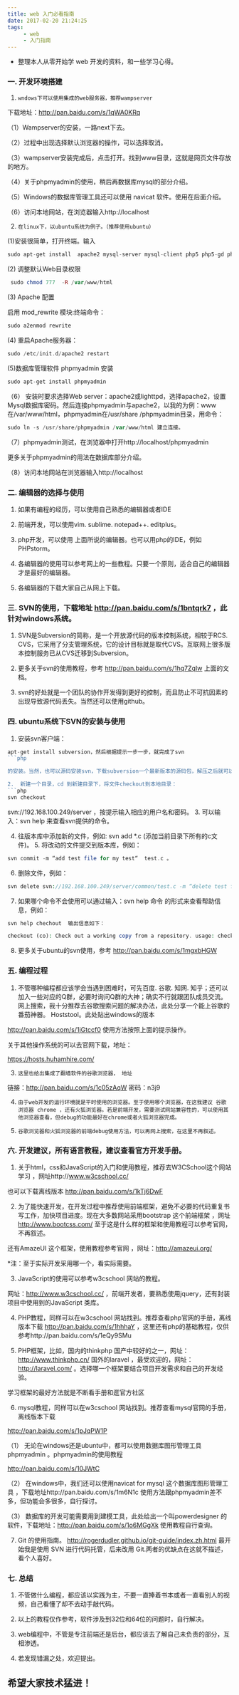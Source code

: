 ```yaml
---
title: web 入门必看指南
date: 2017-02-20 21:24:25
tags:
	 - web 
	 - 入门指南
---
```

+ 整理本人从零开始学 web 开发的资料，和一些学习心得。
 <!-- more -->
### 一.   开发环境搭建

1.     wndows下可以使用集成的web服务器，推荐wampserver

下载地址：http://pan.baidu.com/s/1qWA0KRq 

（1）Wampserver的安装，一路next下去。

（2）过程中出现选择默认浏览器的操作，可以选择取消。

（3）wampserver安装完成后，点击打开。找到www目录，这就是网页文件存放的地方。

（4）关于phpmyadmin的使用，稍后再数据库mysql的部分介绍。

（5）Windows的数据库管理工具还可以使用 navicat 软件。使用在后面介绍。

（6）访问本地网站，在浏览器输入http://localhost 

2.     在linux下，以ubuntu系统为例子。（推荐使用ubuntu）

(1)安装很简单，打开终端。输入 
```php
sudo apt-get install  apache2 mysql-server mysql-client php5 php5-gd php5-mysql
```
(2) 调整默认Web目录权限
```php
 sudo chmod 777  -R /var/www/html
```
(3) Apache 配置

启用 mod_rewrite 模块:终端命令：
```php
sudo a2enmod rewrite
```
(4) 重启Apache服务器：
```php 
sudo /etc/init.d/apache2 restart
```
(5)数据库管理软件 phpmyadmin 安装
```php
sudo apt-get install phpmyadmin
```
（6） 安装时要求选择Web server：apache2或lighttpd，选择apache2，设置Mysql数据库密码。然后连接phpmyadmin与apache2，以我的为例：www在/var/www/html，phpmyadmin在/usr/share /phpmyadmin目录，用命令：
```php
sudo ln -s /usr/share/phpmyadmin /var/www/html 建立连接。
```
（7）phpmyadmin测试，在浏览器中打开http://localhost/phpmyadmin

更多关于phpmyadmin的用法在数据库部分介绍。

（8）访问本地网站在浏览器输入http://localhost 

### 二. 编辑器的选择与使用

1. 如果有编程的经历，可以使用自己熟悉的编辑器或者IDE

2. 前端开发，可以使用vim. sublime. notepad++. editplus。

3. php开发，可以使用 上面所说的编辑器。也可以用php的IDE，例如PHPstorm。

4. 各编辑器的使用可以参考网上的一些教程。只要一个原则，适合自己的编辑器才是最好的编辑器。

5. 各编辑器的下载大家自己从网上下载。

### 三. SVN的使用，下载地址 http://pan.baidu.com/s/1bntqrk7  ，此针对windows系统。

1. SVN是Subversion的简称，是一个开放源代码的版本控制系统，相较于RCS. CVS，它采用了分支管理系统，它的设计目标就是取代CVS。互联网上很多版本控制服务已从CVS迁移到Subversion。

2. 更多关于svn的使用教程，参考 http://pan.baidu.com/s/1hq7ZqIw  上面的文档。

3. svn的好处就是一个团队的协作开发得到更好的控制，而且防止不可抗因素的出现导致源代码丢失。当然还可以使用github。

### 四. ubuntu系统下SVN的安装与使用

1.  安装svn客户端：
```php
apt-get install subversion，然后根据提示一步一步，就完成了svn
```php

的安装。当然，也可以源码安装svn，下载subversion一个最新版本的源码包，解压之后就可以安装了。 

2.  新建一个目录，cd 到新建目录下，将文件checkout到本地目录：
```php
svn checkout 
```
svn://192.168.100.249/server ，按提示输入相应的用户名和密码。 3.  可以输入：svn help 来查看svn提供的命令。 

4.  往版本库中添加新的文件，例如: svn add *.c (添加当前目录下所有的c文件)。 5.  将改动的文件提交到版本库，例如：
```php
svn commit -m “add test file for my test“  test.c 。 
```

6.  删除文件，例如：
```php
svn delete svn://192.168.100.249/server/common/test.c -m “delete test file” 。 
```
7.  如果哪个命令不会使用可以通过输入：svn help 命令 的形式来查看帮助信息，例如：
```php
svn help chechout  输出信息如下： 

checkout (co): Check out a working copy from a repository. usage: checkout URL[@REV]... [PATH]
```
8. 更多关于ubuntu的svn使用，参考 http://pan.baidu.com/s/1mgxbHGW 

 

### 五. 编程过程

1. 不管哪种编程都应该学会当遇到困难时，可先百度. 谷歌. 知网. 知乎；还可以加入一些对应的Q群，必要时询问Q群的大神；确实不行就跟团队成员交流。网上搜索，我十分推荐去谷歌搜索问题的解决办法，此处分享一个能上谷歌的番茄神器。 Hoststool。此处贴出windows的版本

http://pan.baidu.com/s/1jGtccf0  使用方法按照上面的提示操作。

关于其他操作系统的可以去官网下载，地址：

https://hosts.huhamhire.com/

3.     这里也给出集成了翻墙软件的谷歌浏览器， 地址

链接：http://pan.baidu.com/s/1c05zAqW  密码：n3j9

4.     由于web开发的运行环境就是平时使用的浏览器。至于使用哪个浏览器，在这我建议 谷歌浏览器 chrome ，还有火狐浏览器。若是前端开发，需要测试网站兼容性的，可以使用其他浏览器查看，但debug的功能最好在chrome或者火狐浏览器完成。

5.     谷歌浏览器和火狐浏览器的前端debug使用方法，可以再网上搜索，在这里不再叙述。

 
### 六. 开发建议，所有语言教程，建议查看官方开发手册。

1. 关于html，css和JavaScript的入门和使用教程，推荐去W3CSchool这个网站学习 ，网址http://www.w3cschool.cc/

也可以下载离线版本 http://pan.baidu.com/s/1kTj6DwF

2.  为了能快速开发，在开发过程中推荐使用前端框架，避免不必要的代码重复书写工作，加快项目进度。现在大多数网站采用bootstrap 这个前端框架 ，网址 http://www.bootcss.com/  至于这是什么样的框架和使用教程可以参考官网，不再叙述。

还有AmazeUI 这个框架，使用教程参考官网 ，网址：http://amazeui.org/

*注：至于实际开发采用哪一个，看实际需要。

3. JavaScript的使用可以参考w3cschool 网站的教程。

网址：http://www.w3cschool.cc/ ，前端开发者，要熟悉使用jquery，还有封装项目中使用到的JavaScript 类库。

4. PHP教程，同样可以在w3cschool 网站找到。推荐查看php官网的手册，离线版本下载 http://pan.baidu.com/s/1hhhaY  ，这里还有php的基础教程，仅供参考http://pan.baidu.com/s/1eQy9SMu

5. PHP框架，比如，国内的thinkphp 国产中较好的之一，网址：http://www.thinkphp.cn/ 国外的laravel ，最受欢迎的，网址：http://laravel.com/ 。选择哪一个框架要结合项目开发需求和自己的开发经验。

学习框架的最好方法就是不断看手册和逛官方社区

6. mysql教程，同样可以在w3cschool 网站找到。推荐查看mysql官网的手册，离线版本下载

http://pan.baidu.com/s/1pJqPW1P  

（1）     无论在windows还是ubuntu中，都可以使用数据库图形管理工具 phpmyadmin 。phpmyadmin的使用教程

http://pan.baidu.com/s/10JWtC 

（2）     在windows中，我们还可以使用navicat for mysql 这个数据库图形管理工具 ，下载地址http://pan.baidu.com/s/1m6N1c  使用方法跟phpmyadmin差不多，但功能会多很多，自行探讨。

（3）     数据库的开发可能需要用到建模工具，此处给出一个叫powerdesigner 的软件，下载地址：http://pan.baidu.com/s/1o6MGgXk  使用教程自行查询。

7. Git 的使用指南。 http://rogerdudler.github.io/git-guide/index.zh.html 最开始我是使用 SVN 进行代码托管，后来改用 Git.两者的优缺点在这就不描述，看个人喜好。

### 七. 总结

1.  不管做什么编程，都应该以实践为主，不要一直捧着书本或者一直看别人的视频，自己看懂了却不去动手敲代码。

2.  以上的教程仅作参考，软件涉及到32位和64位的问题时，自行解决。

3. web编程中，不管是专注前端还是后台，都应该去了解自己未负责的部分，互相渗透。

4. 若发现错漏之处，欢迎提出。



## 希望大家技术猛进！

